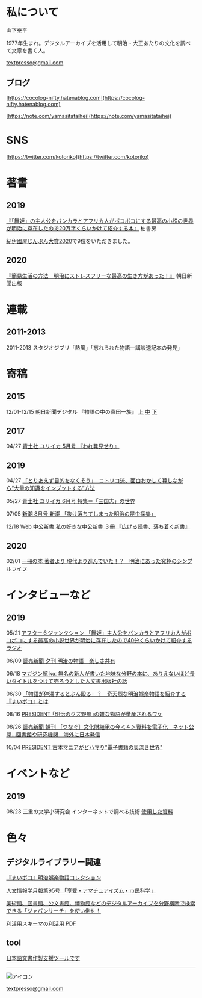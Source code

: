 # 私について

山下泰平

1977年生まれ。デジタルアーカイブを活用して明治・大正あたりの文化を調べて文章を書く人。

textpresso@gmail.com

## ブログ
[https://cocolog-nifty.hatenablog.com](https://cocolog-nifty.hatenablog.com)

[https://note.com/yamasitataihei](https://note.com/yamasitataihei)

# SNS

[https://twitter.com/kotoriko](https://twitter.com/kotoriko)

# 著書

## 2019

[『「舞姫」の主人公をバンカラとアフリカ人がボコボコにする最高の小説の世界が明治に存在したので20万字くらいかけて紹介する本』](https://amzn.to/2QWzIjN) 柏書房

[紀伊國屋じんぶん大賞2020](https://www.kinokuniya.co.jp/c/jinbun2020/)で9位をいただきました。

## 2020
[『簡易生活の方法　明治にストレスフリーな最高の生き方があった！』](https://amzn.to/374Xv5U) 朝日新聞出版 


# 連載

## 2011-2013

2011-2013 スタジオジブリ「熱風」「忘れられた物語―講談速記本の発見」


# 寄稿

## 2015

12/01-12/15 朝日新聞デジタル 『物語の中の真田一族』 [上](http://www.asahi.com/special/sanada/tales-of-sanada-part1.html) [中](http://www.asahi.com/special/sanada/tales-of-sanada-part2.html) [下](http://www.asahi.com/special/sanada/tales-of-sanada-part3.html)

## 2017

04/27 [青土社 ユリイカ 5月号 『われ発見せり』](http://www.seidosha.co.jp/book/index.php?id=3039)

## 2019

04/27 [「とりあえず目的をなくそう」　コトリコ流、面白おかしく暮しながら“大量の知識をインプットする”方法](https://nlab.itmedia.co.jp/nl/articles/1904/27/news012.html)

05/27 [青土社 ユリイカ 6月号 特集＝「三国志」の世界](http://www.seidosha.co.jp/book/index.php?id=3303)

07/05 [新潮 8月号 新潮 「抜け落ちてしまった明治の昆虫採集」](https://www.shinchosha.co.jp/shincho/backnumber/20190705/)

12/18 [Web 中公新書 私の好きな中公新書 ３冊 『広げる読書、落ち着く新書』](http://www.chuko.co.jp/shinsho/portal/113176.html)

## 2020

02/01 [一冊の本 著者より 現代より進んでいた！？　明治にあった究極のシンプルライフ](https://dot.asahi.com/1satsu/tyosya/2020013100080.html)

# インタビューなど

## 2019

05/21 [アフター６ジャンクション 「舞姫」主人公をバンカラとアフリカ人がボコボコにする最高の小説世界が明治に存在したので40分くらいかけて紹介するラジオ](https://www.tbsradio.jp/372592)

06/09 [読売新聞 夕刊  明治の物語　楽しさ共有](https://www.yomiuri.co.jp/local/kyoto/feature/CO021791/20190608-OYTAT50036/)

06/18 [マガジン航 kɔː 無名の新人が書いた地味な分野の本に、ありえないほど長いタイトルをつけて売ろうとした人文書出版社の話](https://magazine-k.jp/2019/06/18/mai-boko/)

06/30 [「物語が停滞するとぶん殴る」？　奇天烈な明治娯楽物語を紹介する『まいボコ』とは](https://dot.asahi.com/aera/2019062700082.html)

08/16 [PRESIDENT  ｢明治のクズ野郎｣の雑な物語が量産されるワケ](https://president.jp/articles/-/29583)

08/26 [読売新聞 朝刊 ［つなぐ］文化財継承の今＜４＞資料を電子化　ネット公開…図書館や研究機関　海外に日本発信](https://www.yomiuri.co.jp/culture/20190825-OYT8T50062/)

10/04 [PRESIDENT 古本マニアがどハマり"電子書籍の奥深き世界" ](https://president.jp/articles/-/30139)

# イベントなど

## 2019

08/23 三重の文学小研究会 インターネットで調べる技術 [使用した資料](s01.pdf)
	
# 色々

## デジタルライブラリー関連

[『まいボコ』明治娯楽物語コレクション](http://www.kanzaki.com/works/2016/pub/image-annotator?u=/works/2019/annot/myboco-collection.json)

[人文情報学月報第95号 「享受・アマチュアイズム・市民科学」](https://www.dhii.jp/DHM/dhm95)

[美術館、図書館、公文書館、博物館などのデジタルアーカイブを分野横断で検索できる「ジャパンサーチ」を使い倒せ！](https://hon.jp/news/1.0/0/25775)

[利活用スキーマの利活用 PDF](https://www.ndl.go.jp/jp/event/events/20190717_xenon_limited_partners_kanzaki.pdf)

## tool

[日本語文書作製支援ツールです](https://github.com/ichibeikatura/nhgm)

---

![アイコン](https://avatars3.githubusercontent.com/u/8539891?s=400&u=72e01a44816cc3b790f74f80bdac7e6de1a16cfd&v=4)

textpresso@gmail.com
